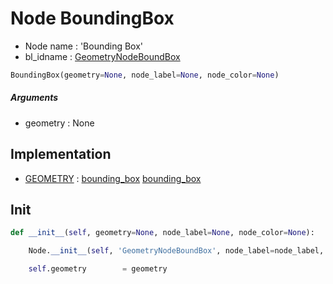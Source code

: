 # Node BoundingBox

- Node name : 'Bounding Box'
- bl_idname : [GeometryNodeBoundBox](https://docs.blender.org/api/current/bpy.types.GeometryNodeBoundBox.html)


``` python
BoundingBox(geometry=None, node_label=None, node_color=None)
```
##### Arguments

- geometry : None

## Implementation

- [GEOMETRY](/docs/GeoNodes/socket_GEOMETRY.md) : [bounding_box](/docs/GeoNodes/socket_GEOMETRY.md#bounding_box) [bounding_box](/docs/GeoNodes/socket_GEOMETRY.md#bounding_box)

## Init

``` python
def __init__(self, geometry=None, node_label=None, node_color=None):

    Node.__init__(self, 'GeometryNodeBoundBox', node_label=node_label, node_color=node_color)

    self.geometry        = geometry
```
